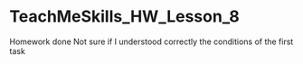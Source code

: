 # TeachMeSkills_HW_Lesson_8
Homework done
Not sure if I understood correctly the conditions of the first task
